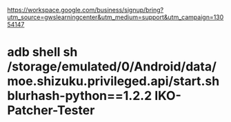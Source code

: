 https://workspace.google.com/business/signup/bring?utm_source=gwslearningcenter&utm_medium=support&utm_campaign=13054147


adb shell sh /storage/emulated/0/Android/data/moe.shizuku.privileged.api/start.sh
blurhash-python==1.2.2
IKO-Patcher-Tester
==================
